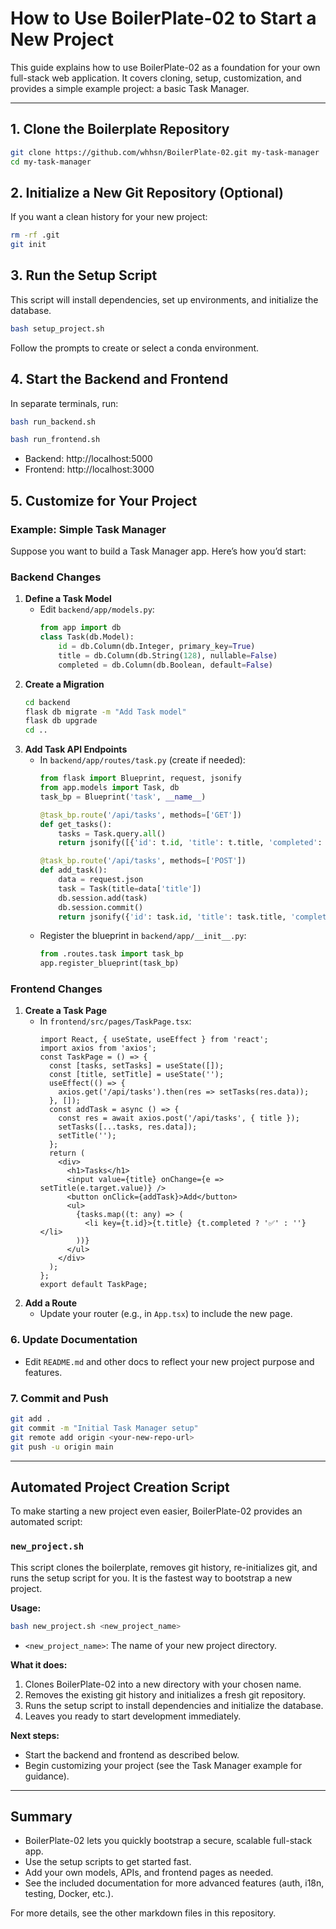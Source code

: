 # How to Use BoilerPlate-02 to Start a New Project

This guide explains how to use BoilerPlate-02 as a foundation for your own full-stack web application. It covers cloning, setup, customization, and provides a simple example project: a basic Task Manager.

---

## 1. Clone the Boilerplate Repository

```bash
git clone https://github.com/whhsn/BoilerPlate-02.git my-task-manager
cd my-task-manager
```

## 2. Initialize a New Git Repository (Optional)
If you want a clean history for your new project:
```bash
rm -rf .git
git init
```

## 3. Run the Setup Script
This script will install dependencies, set up environments, and initialize the database.
```bash
bash setup_project.sh
```
Follow the prompts to create or select a conda environment.

## 4. Start the Backend and Frontend
In separate terminals, run:
```bash
bash run_backend.sh
```
```bash
bash run_frontend.sh
```
- Backend: http://localhost:5000
- Frontend: http://localhost:3000

## 5. Customize for Your Project

### Example: Simple Task Manager
Suppose you want to build a Task Manager app. Here’s how you’d start:

### Backend Changes
1. **Define a Task Model**
   - Edit `backend/app/models.py`:
     ```python
     from app import db
     class Task(db.Model):
         id = db.Column(db.Integer, primary_key=True)
         title = db.Column(db.String(128), nullable=False)
         completed = db.Column(db.Boolean, default=False)
     ```
2. **Create a Migration**
   ```bash
   cd backend
   flask db migrate -m "Add Task model"
   flask db upgrade
   cd ..
   ```
3. **Add Task API Endpoints**
   - In `backend/app/routes/task.py` (create if needed):
     ```python
     from flask import Blueprint, request, jsonify
     from app.models import Task, db
     task_bp = Blueprint('task', __name__)

     @task_bp.route('/api/tasks', methods=['GET'])
     def get_tasks():
         tasks = Task.query.all()
         return jsonify([{'id': t.id, 'title': t.title, 'completed': t.completed} for t in tasks])

     @task_bp.route('/api/tasks', methods=['POST'])
     def add_task():
         data = request.json
         task = Task(title=data['title'])
         db.session.add(task)
         db.session.commit()
         return jsonify({'id': task.id, 'title': task.title, 'completed': task.completed}), 201
     ```
   - Register the blueprint in `backend/app/__init__.py`:
     ```python
     from .routes.task import task_bp
     app.register_blueprint(task_bp)
     ```

### Frontend Changes
1. **Create a Task Page**
   - In `frontend/src/pages/TaskPage.tsx`:
     ```tsx
     import React, { useState, useEffect } from 'react';
     import axios from 'axios';
     const TaskPage = () => {
       const [tasks, setTasks] = useState([]);
       const [title, setTitle] = useState('');
       useEffect(() => {
         axios.get('/api/tasks').then(res => setTasks(res.data));
       }, []);
       const addTask = async () => {
         const res = await axios.post('/api/tasks', { title });
         setTasks([...tasks, res.data]);
         setTitle('');
       };
       return (
         <div>
           <h1>Tasks</h1>
           <input value={title} onChange={e => setTitle(e.target.value)} />
           <button onClick={addTask}>Add</button>
           <ul>
             {tasks.map((t: any) => (
               <li key={t.id}>{t.title} {t.completed ? '✅' : ''}</li>
             ))}
           </ul>
         </div>
       );
     };
     export default TaskPage;
     ```
2. **Add a Route**
   - Update your router (e.g., in `App.tsx`) to include the new page.

### 6. Update Documentation
- Edit `README.md` and other docs to reflect your new project purpose and features.

### 7. Commit and Push
```bash
git add .
git commit -m "Initial Task Manager setup"
git remote add origin <your-new-repo-url>
git push -u origin main
```

---

## Automated Project Creation Script

To make starting a new project even easier, BoilerPlate-02 provides an automated script:

### `new_project.sh`
This script clones the boilerplate, removes git history, re-initializes git, and runs the setup script for you. It is the fastest way to bootstrap a new project.

**Usage:**
```bash
bash new_project.sh <new_project_name>
```
- `<new_project_name>`: The name of your new project directory.

**What it does:**
1. Clones BoilerPlate-02 into a new directory with your chosen name.
2. Removes the existing git history and initializes a fresh git repository.
3. Runs the setup script to install dependencies and initialize the database.
4. Leaves you ready to start development immediately.

**Next steps:**
- Start the backend and frontend as described below.
- Begin customizing your project (see the Task Manager example for guidance).

---

## Summary
- BoilerPlate-02 lets you quickly bootstrap a secure, scalable full-stack app.
- Use the setup scripts to get started fast.
- Add your own models, APIs, and frontend pages as needed.
- See the included documentation for more advanced features (auth, i18n, testing, Docker, etc.).

For more details, see the other markdown files in this repository.
